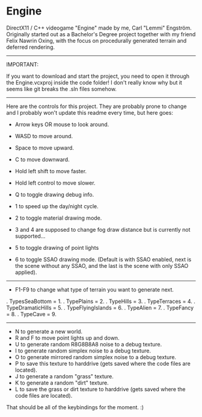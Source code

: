 Engine
======

DirectX11 / C++ videogame "Engine" made by me, Carl "Lemmi" Engström. Originally started out as a Bachelor's Degree project together with my friend Felix Nawrin Oxing, with the focus on procedurally generated terrain and deferred rendering.


***********************************
IMPORTANT:

If you want to download and start the project, you need to open it through the Engine.vcxproj inside the code folder!
I don't really know why but it seems like git breaks the .sln files somehow.
***********************************

Here are the controls for this project. They are probably prone to change and I probably won't update this readme every time, but here goes:

* Arrow keys OR mouse to look around.
* WASD to move around.
* Space to move upward.
* C to move downward.
* Hold left shift to move faster.
* Hold left control to move slower.

* Q to toggle drawing debug info.
* 1 to speed up the day/night cycle.
* 2 to toggle material drawing mode.
* 3 and 4 are supposed to change fog draw distance but is currently not supported...
* 5 to toggle drawing of point lights
* 6 to toggle SSAO drawing mode. (Default is with SSAO enabled, next is the scene without any SSAO, and the last is the scene with only SSAO applied).

***********************************
* F1-F9 to change what type of terrain you want to generate next.

. TypesSeaBottom = 1.
. TypePlains = 2.
. TypeHills = 3.
. TypeTerraces = 4.
. TypeDramaticHills = 5.
. TypeFlyingIslands = 6.
. TypeAlien = 7.
. TypeFancy = 8.
. TypeCave = 9.
***********************************
  
* N to generate a new world.
* R and F to move point lights up and down.
* U to generate random R8G8B8A8 noise to a debug texture.
* I to generate random simplex noise to a debug texture.
* O to generate mirrored random simplex noise to a debug texture.
* P to save this texture to harddrive (gets saved where the code files are located).
* J to generate a random "grass" texture.
* K to generate a random "dirt" texture.
* L to save the grass or dirt texture to harddrive (gets saved where the code files are located).

That should be all of the keybindings for the moment. :)

